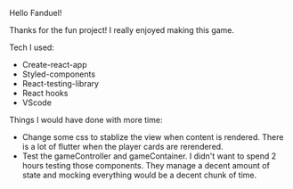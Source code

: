 Hello Fanduel!

Thanks for the fun project! I really enjoyed making this game.

Tech I used:

- Create-react-app
- Styled-components
- React-testing-library
- React hooks
- VScode

Things I would have done with more time:

- Change some css to stablize the view when content is rendered. There is a lot of flutter when the player cards are rerendered.
- Test the gameController and gameContainer. I didn't want to spend 2 hours testing those components. They manage a decent amount of state and mocking everything would be a decent chunk of time.
